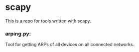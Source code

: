 # scapy
This is a repo for tools written with scapy.

### arping.py:
Tool for getting ARPs of all devices on all connected networks. 

